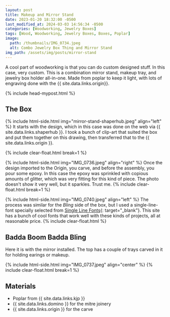 ```yaml
---
layout: post
title: Makeup and Mirror Stand
date: 2023-01-20 18:32:00 -0500
last_modified_at: 2024-03-03 14:56:34 -0500
categories: [Woodworking, Jewelry Boxes]
tags: [Wood, Woodworking, Jewelry Boxes, Boxes, Poplar]
image:
  path: /thumbnails/IMG_0734.jpeg
  alt: Combo Jewelry Box Thing and Mirror Stand
img_path: /assets/img/posts/mirror-stand
---
```


A cool part of woodworking is that you can do custom designed stuff.  In this case, very custom.  This is a combination mirror stand, makeup tray, and jewelry box holder all-in-one.  Made from poplar to keep it light, with lots of engraving done with the {{ site.data.links.origin}}.

{% include head-mypost.html %}

## The Box

{% include html-side.html img="mirror-stand-shaperhub.jpeg" align="left" %}
It starts with the design, which in this case was done on the web via {{ site.data.links.shaperhub }}.  I took a bunch of clip-art that suited the box and put them together on this drawing, then transferred that to the {{ site.data.links.origin }}.

{% include clear-float.html break=1 %}

{% include html-side.html img="IMG_0736.jpeg" align="right" %}
Once the design imported to the Origin, you carve, and before the assembly, you pour some epoxy.  In this case the epoxy was sprinkled with copious amounts of glitter, which was very fitting for this kind of piece.  The photo doesn't show it very well, but it sparkles.  Trust me.
{% include clear-float.html break=1 %}

{% include html-side.html img="IMG_0740.jpeg" align="left" %}
The process was similar for the _Bling_ side of the box, but I used a single-line-font specially selected from [Single Line Fonts](https://www.singlelinefonts.com){: target="_blank"}.  This site has a bunch of cool fonts that work well with these kinds of projects, all at reasonable price.
{% include clear-float.html %}

## Badda Boom Badda Bling

Here it is with the mirror installed.  The top has a couple of trays carved in it for holding earings or makeup.

{% include html-side.html img="IMG_0737.jpeg" align="center" %}
{% include clear-float.html break=1 %}

## Materials

- Poplar from {{ site.data.links.kjp }}
- {{ site.data.links.domino }} for the mitre joinery
- {{ site.data.links.origin }} for the carve
